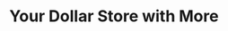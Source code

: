---
title: "Your Dollar Store with More"
url: /kelowna/your-dollar-store-with-more/
shop: variety store
---
